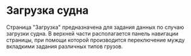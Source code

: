 # Загрузка судна
Страница "Загрузка" предназначена для задания данных по случаю загрузки судна. В верхней части располагается панель навигации страницы, при помощи которой производится переключение мужду вкладкими задания различных типов грузов.
